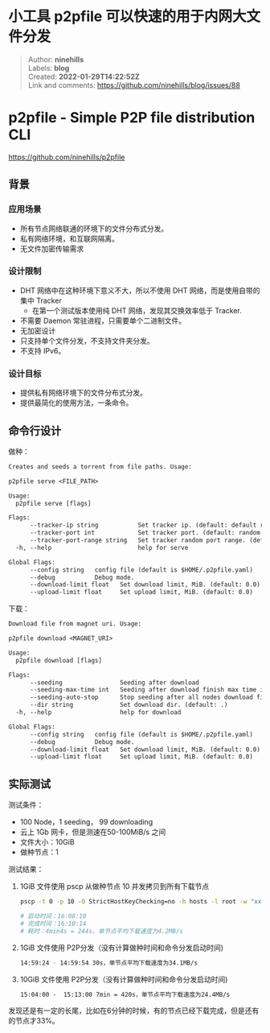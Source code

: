 # 小工具 p2pfile 可以快速的用于内网大文件分发

> Author: **ninehills**  
> Labels: **blog**  
> Created: **2022-01-29T14:22:52Z**  
> Link and comments: <https://github.com/ninehills/blog/issues/88>  


# p2pfile - Simple P2P file distribution CLI

<https://github.com/ninehills/p2pfile>

## 背景

### 应用场景

- 所有节点网络联通的环境下的文件分布式分发。
- 私有网络环境，和互联网隔离。
- 无文件加密传输需求

### 设计限制

- DHT 网络中在这种环境下意义不大，所以不使用 DHT 网络，而是使用自带的集中 Tracker
  - 在第一个测试版本使用纯 DHT 网络，发现其交换效率低于 Tracker.
- 不需要 Daemon 常驻进程，只需要单个二进制文件。
- 无加密设计
- 只支持单个文件分发，不支持文件夹分发。
- 不支持 IPv6。

### 设计目标

- 提供私有网络环境下的文件分布式分发。
- 提供最简化的使用方法，一条命令。

## 命令行设计

做种：

```txt
Creates and seeds a torrent from file paths. Usage:

p2pfile serve <FILE_PATH>

Usage:
  p2pfile serve [flags]

Flags:
      --tracker-ip string           Set tracker ip. (default: default route ip)
      --tracker-port int            Set tracker port. (default: random port in port-range,  See --port-range)
      --tracker-port-range string   Set tracker random port range. (default: 42070-42099) (default "42070-42099")
  -h, --help                        help for serve

Global Flags:
      --config string   config file (default is $HOME/.p2pfile.yaml)
      --debug           Debug mode.
      --download-limit float   Set download limit, MiB. (default: 0.0)
      --upload-limit float     Set upload limit, MiB. (default: 0.0)
```

下载：

```txt
Download file from magnet uri. Usage:

p2pfile download <MAGNET_URI>

Usage:
  p2pfile download [flags]

Flags:
      --seeding                Seeding after download
      --seeding-max-time int   Seeding after download finish max time in seconds. default: 600(10min) (default 600)
      --seeding-auto-stop      Stop seeding after all nodes download finish. default: true (default true)
      --dir string             Set download dir. (default: .)
  -h, --help                   help for download

Global Flags:
      --config string   config file (default is $HOME/.p2pfile.yaml)
      --debug           Debug mode.
      --download-limit float   Set download limit, MiB. (default: 0.0)
      --upload-limit float     Set upload limit, MiB. (default: 0.0)
```

## 实际测试

测试条件：

- 100 Node，1 seeding， 99 downloading
- 云上 1Gb 网卡，但是测速在50-100MiB/s 之间
- 文件大小：10GiB
- 做种节点：1

测试结果：

1. 1GiB 文件使用 pscp 从做种节点 10 并发拷贝到所有下载节点

    ```bash
    pscp -t 0 -p 10 -O StrictHostKeyChecking=no -h hosts -l root -w "xxxxxx" 1Gi /root/

    # 启动时间：16:08:10
    # 完成时间：16:10:14
    # 耗时：4min4s = 244s，单节点平均下载速度为4.2MB/s
    ```

2. 1GiB 文件使用 P2P分发（没有计算做种时间和命令分发启动时间)

    ```bash
    14:59:24 - 14:59:54 30s，单节点平均下载速度为34.1MB/s
    ```

3. 10GiB 文件使用 P2P分发（没有计算做种时间和命令分发启动时间)

    ```txt
    15:04:00 -  15:13:00 7min = 420s，单节点平均下载速度为24.4MB/s
    ```

发现还是有一定的长尾，比如在6分钟的时候，有的节点已经下载完成，但是还有的节点才33%。
